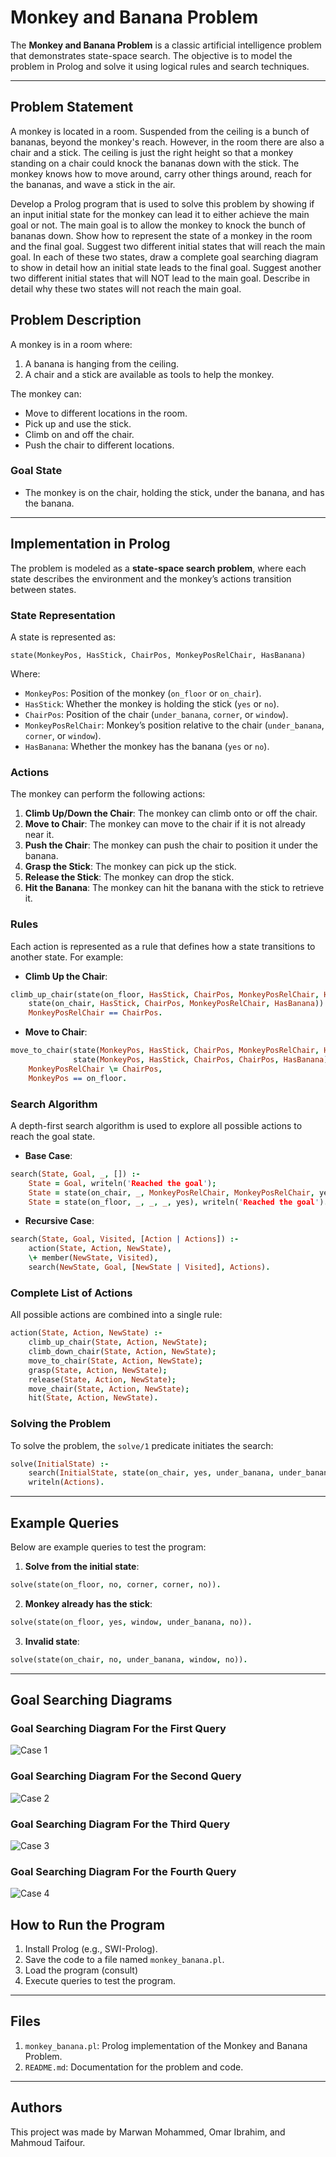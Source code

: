 # Monkey and Banana Problem

The **Monkey and Banana Problem** is a classic artificial intelligence problem that demonstrates state-space search. The objective is to model the problem in Prolog and solve it using logical rules and search techniques.

---
## Problem Statement
A monkey is located in a room. Suspended from the ceiling is a bunch of bananas, beyond the monkey's reach. However, in the room there are also a chair and a stick. The ceiling is just the right height so that a monkey standing on a chair could knock the bananas down with the stick. The monkey knows how to move around, carry other things around, reach for the bananas, and wave a stick in the air.

Develop a Prolog program that is used to solve this problem by showing if an input initial state for the monkey can lead it to either achieve the main goal or not. The main goal is to allow the monkey to knock the bunch of bananas down. Show how to represent the state of a monkey in the room and the final goal. Suggest two different initial states that will reach the main goal. In each of these two states, draw a complete goal searching diagram to show in detail how an initial state leads to the final goal. Suggest another two different initial states that will NOT lead to the main goal. Describe in detail why these two states will not reach the main goal.
## Problem Description

A monkey is in a room where:
1. A banana is hanging from the ceiling.
2. A chair and a stick are available as tools to help the monkey.

The monkey can:
- Move to different locations in the room.
- Pick up and use the stick.
- Climb on and off the chair.
- Push the chair to different locations.

### Goal State
- The monkey is on the chair, holding the stick, under the banana, and has the banana.

---

## Implementation in Prolog

The problem is modeled as a **state-space search problem**, where each state describes the environment and the monkey’s actions transition between states.

### State Representation
A state is represented as:

```
state(MonkeyPos, HasStick, ChairPos, MonkeyPosRelChair, HasBanana)
```

Where:
- `MonkeyPos`: Position of the monkey (`on_floor` or `on_chair`).
- `HasStick`: Whether the monkey is holding the stick (`yes` or `no`).
- `ChairPos`: Position of the chair (`under_banana`, `corner`, or `window`).
- `MonkeyPosRelChair`: Monkey’s position relative to the chair (`under_banana`, `corner`, or `window`).
- `HasBanana`: Whether the monkey has the banana (`yes` or `no`).

### Actions
The monkey can perform the following actions:
1. **Climb Up/Down the Chair**: The monkey can climb onto or off the chair.
2. **Move to Chair**: The monkey can move to the chair if it is not already near it.
3. **Push the Chair**: The monkey can push the chair to position it under the banana.
4. **Grasp the Stick**: The monkey can pick up the stick.
5. **Release the Stick**: The monkey can drop the stick.
6. **Hit the Banana**: The monkey can hit the banana with the stick to retrieve it.

### Rules
Each action is represented as a rule that defines how a state transitions to another state. For example:

- **Climb Up the Chair**:
```prolog
climb_up_chair(state(on_floor, HasStick, ChairPos, MonkeyPosRelChair, HasBanana), climb_up(monkey, chair),
    state(on_chair, HasStick, ChairPos, MonkeyPosRelChair, HasBanana)) :-
    MonkeyPosRelChair == ChairPos.
```

- **Move to Chair**:
```prolog
move_to_chair(state(MonkeyPos, HasStick, ChairPos, MonkeyPosRelChair, HasBanana), move(monkey, ChairPos),
              state(MonkeyPos, HasStick, ChairPos, ChairPos, HasBanana)) :-
    MonkeyPosRelChair \= ChairPos,
    MonkeyPos == on_floor.
```

### Search Algorithm
A depth-first search algorithm is used to explore all possible actions to reach the goal state.

- **Base Case**:
```prolog
search(State, Goal, _, []) :-
    State = Goal, writeln('Reached the goal');
    State = state(on_chair, _, MonkeyPosRelChair, MonkeyPosRelChair, yes), writeln('Reached the goal');
    State = state(on_floor, _, _, _, yes), writeln('Reached the goal').
```

- **Recursive Case**:
```prolog
search(State, Goal, Visited, [Action | Actions]) :-
    action(State, Action, NewState),
    \+ member(NewState, Visited),
    search(NewState, Goal, [NewState | Visited], Actions).
```

### Complete List of Actions
All possible actions are combined into a single rule:
```prolog
action(State, Action, NewState) :-
    climb_up_chair(State, Action, NewState);
    climb_down_chair(State, Action, NewState);
    move_to_chair(State, Action, NewState);
    grasp(State, Action, NewState);
    release(State, Action, NewState);
    move_chair(State, Action, NewState);
    hit(State, Action, NewState).
```

### Solving the Problem
To solve the problem, the `solve/1` predicate initiates the search:

```prolog
solve(InitialState) :-
    search(InitialState, state(on_chair, yes, under_banana, under_banana, yes), [InitialState], Actions),
    writeln(Actions).
```

---

## Example Queries

Below are example queries to test the program:

1. **Solve from the initial state**:
```prolog
solve(state(on_floor, no, corner, corner, no)).
```

2. **Monkey already has the stick**:
```prolog
solve(state(on_floor, yes, window, under_banana, no)).
```

3. **Invalid state**:
```prolog
solve(state(on_chair, no, under_banana, window, no)).
```

---
## Goal Searching Diagrams
### Goal Searching Diagram For the First Query
![Case 1](https://github.com/user-attachments/assets/9e8db5ce-ddf3-4ca4-9b1d-4b0714e3150e)

### Goal Searching Diagram For the Second Query
![Case 2](https://github.com/user-attachments/assets/c8729c39-8b95-4a1f-8092-69b08e4d21a1)

### Goal Searching Diagram For the Third Query
![Case 3](https://github.com/user-attachments/assets/9e381ccb-a3a5-4f00-a400-69f94a276ff9)

### Goal Searching Diagram For the Fourth Query
![Case 4](https://github.com/user-attachments/assets/eadee0e9-9530-4de8-9449-acab1e265955)

## How to Run the Program

1. Install Prolog (e.g., SWI-Prolog).
2. Save the code to a file named `monkey_banana.pl`.
3. Load the program (consult)
4. Execute queries to test the program.

---

## Files

1. `monkey_banana.pl`: Prolog implementation of the Monkey and Banana Problem.
2. `README.md`: Documentation for the problem and code.

---

## Authors
This project was made by Marwan Mohammed, Omar Ibrahim, and Mahmoud Taifour.

